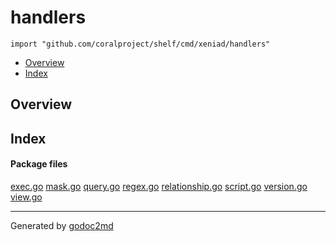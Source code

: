 

# handlers
`import "github.com/coralproject/shelf/cmd/xeniad/handlers"`

* [Overview](#pkg-overview)
* [Index](#pkg-index)

## <a name="pkg-overview">Overview</a>



## <a name="pkg-index">Index</a>


#### <a name="pkg-files">Package files</a>
[exec.go](/src/github.com/coralproject/shelf/cmd/xeniad/handlers/exec.go) [mask.go](/src/github.com/coralproject/shelf/cmd/xeniad/handlers/mask.go) [query.go](/src/github.com/coralproject/shelf/cmd/xeniad/handlers/query.go) [regex.go](/src/github.com/coralproject/shelf/cmd/xeniad/handlers/regex.go) [relationship.go](/src/github.com/coralproject/shelf/cmd/xeniad/handlers/relationship.go) [script.go](/src/github.com/coralproject/shelf/cmd/xeniad/handlers/script.go) [version.go](/src/github.com/coralproject/shelf/cmd/xeniad/handlers/version.go) [view.go](/src/github.com/coralproject/shelf/cmd/xeniad/handlers/view.go) 










- - -
Generated by [godoc2md](http://godoc.org/github.com/davecheney/godoc2md)
